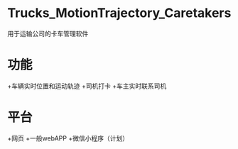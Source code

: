 # Trucks_MotionTrajectory_Caretakers
用于运输公司的卡车管理软件
# 功能
+车辆实时位置和运动轨迹
+司机打卡
+车主实时联系司机
# 平台
+网页
+一般webAPP
+微信小程序（计划）
